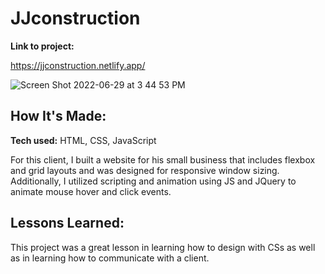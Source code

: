 # 



# JJconstruction



**Link to project:** 


https://jjconstruction.netlify.app/

![Screen Shot 2022-06-29 at 3 44 53 PM](https://user-images.githubusercontent.com/62025065/176527082-a327df46-77ef-4a72-b08b-c409b4a1e6ef.png)


## How It's Made:

**Tech used:** HTML, CSS, JavaScript

 For this client, I built a website for his small business that includes flexbox and grid layouts and was designed for responsive window sizing. Additionally, I utilized scripting and animation using JS and JQuery to animate mouse hover and click
events.



## Lessons Learned:

This project was a great lesson in learning how to design with CSs as well as in learning how to communicate with a client.
